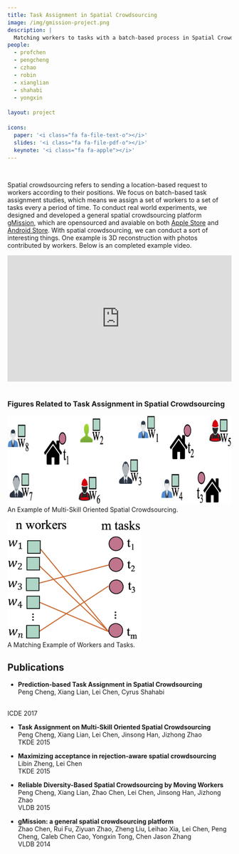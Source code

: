 ```yaml
---
title: Task Assignment in Spatial Crowdsourcing
image: /img/gmission-project.png
description: |
  Matching workers to tasks with a batch-based process in Spatial Crowdsourcing platform.
people:
  - profchen
  - pengcheng
  - czhao
  - robin
  - xianglian
  - shahabi
  - yongxin
  
layout: project

icons:
  paper: '<i class="fa fa-file-text-o"></i>'
  slides: '<i class="fa fa-file-pdf-o"></i>'
  keynote: '<i class="fa fa-apple"></i>'
---
```



<br>

Spatial crowdsourcing refers to sending a location-based request to workers according to their positions. We focus on batch-based task assignment studies, which means we assign a set of workers to a set of tasks every a period of time. To conduct real world experiments, we designed and developed a general spatial crowdsourcing platform [gMission](http://gmission.github.io), which are opensourced and avaiable on both [Apple Store](https://itunes.apple.com/us/app/gmission-iphone-version/id1071715949?mt=8) and [Android Store](https://play.google.com/store/apps/details?id=hk.ust.gmission). With spatial crowdsourcing, we can conduct a sort of interesting things. One example is 3D reconstruction with photos contributed by workers. Below is an completed example video.

<div style="position:relative;height:0;padding-bottom:56.25%"><iframe src="https://www.youtube.com/embed/FfNoeqFc084?ecver=2" width="640" height="360" frameborder="0" gesture="media" style="position:absolute;width:100%;height:100%;left:0" allowfullscreen></iframe></div>

</br>

### Figures Related to Task Assignment in Spatial Crowdsourcing

<img src="/img/ms_example_locations.png" height="200" width="600"></br>
An Example of Multi-Skill Oriented Spatial Crowdsourcing.

<img src="/img/assignment_example.png" height="270" width="300"></br>
A Matching Example of Workers and Tasks.



## Publications

- **Prediction-based Task Assignment in Spatial Crowdsourcing**<br/>
  Peng Cheng, Xiang Lian, Lei Chen, Cyrus Shahabi
<br/>
  ICDE 2017
  
- **Task Assignment on Multi-Skill Oriented Spatial Crowdsourcing**<br/>
  Peng Cheng, Xiang Lian, Lei Chen, Jinsong Han, Jizhong Zhao<br/>
  TKDE 2015
  
  
- **Maximizing acceptance in rejection-aware spatial crowdsourcing**<br/>
  Libin Zheng, Lei Chen<br/>
  TKDE 2015
  

- **Reliable Diversity-Based Spatial Crowdsourcing by Moving Workers**<br/>
  Peng Cheng, Xiang Lian, Zhao Chen, Lei Chen, Jinsong Han, Jizhong Zhao<br/>
  VLDB 2015
  
- **gMission: a general spatial crowdsourcing platform**<br/>
  Zhao Chen, Rui Fu, Ziyuan Zhao, Zheng Liu, Leihao Xia, Lei Chen, Peng Cheng, Caleb Chen Cao, Yongxin Tong, Chen Jason Zhang<br/>
  VLDB 2014
  
 
